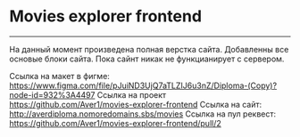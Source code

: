 # Movies explorer frontend
---
На данный момент произведена полная верстка сайта. Добавленны все основые блоки сайта. Пока сайнт никак не функцианирует с сервером.

Ссылка на макет в фигме: https://www.figma.com/file/pJuiND3UjQ7aTLZIJ6u3nZ/Diploma-(Copy)?node-id=932%3A4497
Ccылка на проект https://github.com/Aver1/movies-explorer-frontend 
Ссылка на сайт: http://averdiploma.nomoredomains.sbs/movies
Ссылка на пул реквест: https://github.com/Aver1/movies-explorer-frontend/pull/2